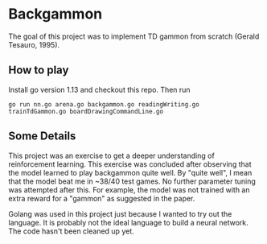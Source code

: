 # Backgammon

The goal of this project was to implement TD gammon from scratch (Gerald Tesauro, 1995). 

## How to play

Install go version 1.13 and checkout this repo. Then run

<code>go run nn.go arena.go backgammon.go readingWriting.go trainTdGammon.go boardDrawingCommandLine.go</code>

## Some Details

This project was an exercise to get a deeper understanding of reinforcement learning. This exercise was concluded after observing that the model learned to play backgammon quite well. By "quite well", I mean that the model beat me in ~38/40 test games. No further parameter tuning was attempted after this. For example, the model was not trained with an extra reward for a "gammon" as suggested in the paper.

Golang was used in this project just because I wanted to try out the language. It is probably not the ideal language to build a neural network. The code hasn't been cleaned up yet.
